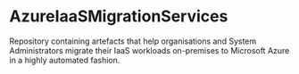 # AzureIaaSMigrationServices
Repository containing artefacts that help organisations and System Administrators migrate their IaaS workloads on-premises to Microsoft Azure in a highly automated fashion.
